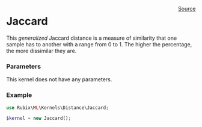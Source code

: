 <span style="float:right;"><a href="https://github.com/RubixML/RubixML/blob/master/src/Kernels/Distance/Jaccard.php">Source</a></span>

# Jaccard
This *generalized* Jaccard distance is a measure of similarity that one sample has to another with a range from 0 to 1. The higher the percentage, the more dissimilar they are.

### Parameters
This kernel does not have any parameters.

### Example
```php
use Rubix\ML\Kernels\Distance\Jaccard;

$kernel = new Jaccard();
```